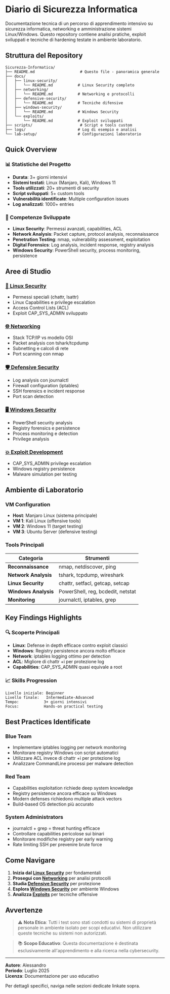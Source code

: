 # Diario di Sicurezza Informatica

Documentazione tecnica di un percorso di apprendimento intensivo su sicurezza informatica, networking e amministrazione sistemi Linux/Windows. Questo repository contiene analisi pratiche, exploit sviluppati e tecniche di hardening testate in ambiente laboratorio.

## Struttura del Repository

```
Sicurezza-Informatica/
├── README.md                    # Questo file - panoramica generale
├── docs/
│   ├── linux-security/
│   │   └── README.md           # Linux Security completo
│   ├── networking/
│   │   └── README.md           # Networking e protocolli
│   ├── defensive-security/
│   │   └── README.md           # Tecniche difensive
│   ├── windows-security/
│   │   └── README.md           # Windows Security
│   └── exploits/
│       └── README.md           # Exploit sviluppati
├── scripts/                     # Script e tools custom
├── logs/                       # Log di esempio e analisi
└── lab-setup/                  # Configurazioni laboratorio
```

## Quick Overview

### 📊 Statistiche del Progetto
- **Durata**: 3+ giorni intensivi
- **Sistemi testati**: Linux (Manjaro, Kali), Windows 11
- **Tools utilizzati**: 20+ strumenti di security
- **Script sviluppati**: 5+ custom tools
- **Vulnerabilità identificate**: Multiple configuration issues
- **Log analizzati**: 1000+ entries

### 🎯 Competenze Sviluppate
- **Linux Security**: Permessi avanzati, capabilities, ACL
- **Network Analysis**: Packet capture, protocol analysis, reconnaissance  
- **Penetration Testing**: nmap, vulnerability assessment, exploitation
- **Digital Forensics**: Log analysis, incident response, registry analysis
- **Windows Security**: PowerShell security, process monitoring, persistence

## Aree di Studio

### [🐧 Linux Security](docs/linux-security/)
- Permessi speciali (chattr, lsattr)
- Linux Capabilities e privilege escalation
- Access Control Lists (ACL)
- Exploit CAP_SYS_ADMIN sviluppato

### [🌐 Networking](docs/networking/)
- Stack TCP/IP vs modello OSI
- Packet analysis con tshark/tcpdump
- Subnetting e calcoli di rete
- Port scanning con nmap

### [🛡️ Defensive Security](docs/defensive-security/)
- Log analysis con journalctl
- Firewall configuration (iptables)
- SSH forensics e incident response
- Port scan detection

### [🖥️ Windows Security](docs/windows-security/)
- PowerShell security analysis
- Registry forensics e persistence
- Process monitoring e detection
- Privilege analysis

### [💥 Exploit Development](docs/exploits/)
- CAP_SYS_ADMIN privilege escalation
- Windows registry persistence
- Malware simulation per testing

## Ambiente di Laboratorio

### VM Configuration
- **Host**: Manjaro Linux (sistema principale)
- **VM 1**: Kali Linux (offensive tools)
- **VM 2**: Windows 11 (target testing)
- **VM 3**: Ubuntu Server (defensive testing)

### Tools Principali
| Categoria | Strumenti |
|-----------|-----------|
| **Reconnaissance** | nmap, netdiscover, ping |
| **Network Analysis** | tshark, tcpdump, wireshark |
| **Linux Security** | chattr, setfacl, getcap, setcap |
| **Windows Analysis** | PowerShell, reg, bcdedit, netstat |
| **Monitoring** | journalctl, iptables, grep |

## Key Findings Highlights

### 🔍 Scoperte Principali
- **Linux**: Defense in depth efficace contro exploit classici
- **Windows**: Registry persistence ancora molto efficace
- **Network**: iptables logging ottimo per detection
- **ACL**: Migliore di chattr +i per protezione log
- **Capabilities**: CAP_SYS_ADMIN quasi equivale a root

### 📈 Skills Progression
```
Livello iniziale: Beginner
Livello finale:   Intermediate-Advanced
Tempo:           3+ giorni intensivi
Focus:           Hands-on practical testing
```

## Best Practices Identificate

### Blue Team
- Implementare iptables logging per network monitoring
- Monitorare registry Windows con script automatici
- Utilizzare ACL invece di chattr +i per protezione log
- Analizzare CommandLine processi per malware detection

### Red Team
- Capabilities exploitation richiede deep system knowledge
- Registry persistence ancora efficace su Windows
- Modern defenses richiedono multiple attack vectors
- Build-based OS detection più accurato

### System Administrators
- journalctl + grep = threat hunting efficace
- Controllare capabilities pericolose sui binari
- Monitorare modifiche registry per early warning
- Rate limiting SSH per prevenire brute force

## Come Navigare

1. **Inizia dal [Linux Security](docs/linux-security/)** per fondamentali
2. **Prosegui con [Networking](docs/networking/)** per analisi protocolli
3. **Studia [Defensive Security](docs/defensive-security/)** per protezione
4. **Esplora [Windows Security](docs/windows-security/)** per ambiente Windows
5. **Analizza [Exploits](docs/exploits/)** per tecniche offensive

## Avvertenze

> ⚠️ **Nota Etica**: Tutti i test sono stati condotti su sistemi di proprietà personale in ambiente isolato per scopi educativi. Non utilizzare queste tecniche su sistemi non autorizzati.

> 📚 **Scopo Educativo**: Questa documentazione è destinata esclusivamente all'apprendimento e alla ricerca nella cybersecurity.

---

**Autore**: Alessandro  
**Periodo**: Luglio 2025  
**Licenza**: Documentazione per uso educativo  

Per dettagli specifici, naviga nelle sezioni dedicate linkate sopra.